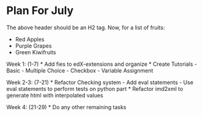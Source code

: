 Plan For July
==========================


The above header should be an H2 tag. Now, for a list of fruits:

* Red Apples
* Purple Grapes
* Green Kiwifruits


Week 1: (1-7)
    * Add fies to edX-extensions and organize
    * Create Tutorials
        - Basic
        - Multiple Choice
        - Checkbox
        - Variable Assignment
        
Week 2-3: (7-21)
    * Refactor Checking system
        - Add eval statements
        - Use eval statements to perform tests on python part
    * Refactor imd2xml to generate html with interpolated values
    
Week 4: (21-29)
    * Do any other remaining tasks
